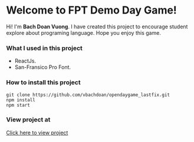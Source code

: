# Welcome to FPT Demo Day Game!

Hi! I'm **Bach Doan Vuong**. I have created this project to encourage student explore about programing language. Hope you enjoy this game.


### What I used in this project

 - ReactJs.
 - San-Fransico Pro Font.

### How to install this project

    git clone https://github.com/vbachdoan/opendaygame_lastfix.git
    npm install
    npm start
    
### View project at
 [Click here to view project](https://itsupportdever.vercel.app/)
